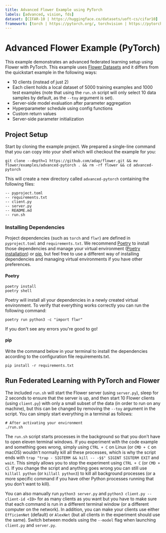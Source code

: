 ```yaml
---
title: Advanced Flower Example using PyTorch
labels: [advanced, vision, fds]
dataset: [CIFAR-10 | https://huggingface.co/datasets/uoft-cs/cifar10]
framework: [torch | https://pytorch.org/, torchvision | https://pytorch.org/vision/stable/index.html]
---
```


# Advanced Flower Example (PyTorch)

This example demonstrates an advanced federated learning setup using Flower with PyTorch. This example uses [Flower Datasets](https://flower.ai/docs/datasets/) and it differs from the quickstart example in the following ways:

- 10 clients (instead of just 2)
- Each client holds a local dataset of 5000 training examples and 1000 test examples (note that using the `run.sh` script will only select 10 data samples by default, as the `--toy` argument is set).
- Server-side model evaluation after parameter aggregation
- Hyperparameter schedule using config functions
- Custom return values
- Server-side parameter initialization

## Project Setup

Start by cloning the example project. We prepared a single-line command that you can copy into your shell which will checkout the example for you:

```shell
git clone --depth=1 https://github.com/adap/flower.git && mv flower/examples/advanced-pytorch . && rm -rf flower && cd advanced-pytorch
```

This will create a new directory called `advanced-pytorch` containing the following files:

```shell
-- pyproject.toml
-- requirements.txt
-- client.py
-- server.py
-- README.md
-- run.sh
```

### Installing Dependencies

Project dependencies (such as `torch` and `flwr`) are defined in `pyproject.toml` and `requirements.txt`. We recommend [Poetry](https://python-poetry.org/docs/) to install those dependencies and manage your virtual environment ([Poetry installation](https://python-poetry.org/docs/#installation)) or [pip](https://pip.pypa.io/en/latest/development/), but feel free to use a different way of installing dependencies and managing virtual environments if you have other preferences.

#### Poetry

```shell
poetry install
poetry shell
```

Poetry will install all your dependencies in a newly created virtual environment. To verify that everything works correctly you can run the following command:

```shell
poetry run python3 -c "import flwr"
```

If you don't see any errors you're good to go!

#### pip

Write the command below in your terminal to install the dependencies according to the configuration file requirements.txt.

```shell
pip install -r requirements.txt
```

## Run Federated Learning with PyTorch and Flower

The included `run.sh` will start the Flower server (using `server.py`),
sleep for 2 seconds to ensure that the server is up, and then start 10 Flower clients (using `client.py`) with only a small subset of the data (in order to run on any machine),
but this can be changed by removing the `--toy` argument in the script. You can simply start everything in a terminal as follows:

```shell
# After activating your environment
./run.sh
```

The `run.sh` script starts processes in the background so that you don't have to open eleven terminal windows. If you experiment with the code example and something goes wrong, simply using `CTRL + C` on Linux (or `CMD + C` on macOS) wouldn't normally kill all these processes, which is why the script ends with `trap "trap - SIGTERM && kill -- -$$" SIGINT SIGTERM EXIT` and `wait`. This simply allows you to stop the experiment using `CTRL + C` (or `CMD + C`). If you change the script and anything goes wrong you can still use `killall python` (or `killall python3`) to kill all background processes (or a more specific command if you have other Python processes running that you don't want to kill).

You can also manually run `python3 server.py` and `python3 client.py --client-id <ID>` for as many clients as you want but you have to make sure that each command is run in a different terminal window (or a different computer on the network). In addition, you can make your clients use either `EfficienNet` (default) or `AlexNet` (but all clients in the experiment should use the same). Switch between models using the `--model` flag when launching `client.py` and `server.py`.
